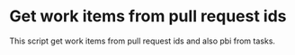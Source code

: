 # Get work items from pull request ids
This script get work items from pull request ids and also pbi from tasks.
